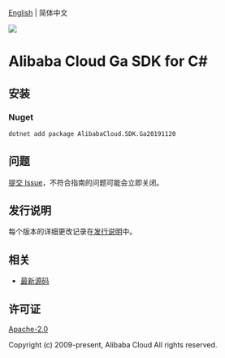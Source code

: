 [English](README.md) | 简体中文

![](https://aliyunsdk-pages.alicdn.com/icons/AlibabaCloud.svg)

# Alibaba Cloud Ga SDK for C#

## 安装

### Nuget

```bash
dotnet add package AlibabaCloud.SDK.Ga20191120
```

## 问题

[提交 Issue](https://github.com/aliyun/alibabacloud-csharp-sdk/issues/new)，不符合指南的问题可能会立即关闭。

## 发行说明

每个版本的详细更改记录在[发行说明](./ChangeLog.md)中。

## 相关

* [最新源码](https://github.com/aliyun/alibabacloud-csharp-sdk/)

## 许可证

[Apache-2.0](http://www.apache.org/licenses/LICENSE-2.0)

Copyright (c) 2009-present, Alibaba Cloud All rights reserved.
